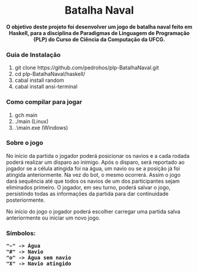 <h1 align="center"> Batalha Naval </h1>
<p align="center">
  <b>O objetivo deste projeto foi desenvolver um jogo de batalha naval feito em Haskell, para a disciplina de Paradigmas de Linguagem de Programação (PLP) do Curso de Ciência da Computação da UFCG.</b>
  
  <h3>Guia de Instalação</h3>
  <ol>
    <li>git clone https://github.com/pedrohos/plp-BatalhaNaval.git</li>
    <li>cd plp-BatalhaNaval/haskell/</li>
    <li>cabal install random</li>
    <li>cabal install ansi-terminal</li>
  </ol>
  
  <h3>Como compilar para jogar</h3>
  <ol>
    <li> gch main</li>
    <li> ./main (Linux)</li>
    <li> .\main.exe (Windows)</li>
  </ol>
  
  <h3>
    Sobre o jogo
  </h3>
    No início da partida o jogador poderá posicionar os navios e a cada rodada poderá realizar um disparo ao inimigo. Após o disparo, será reportado ao jogador se a célula atingida foi na água, um navio ou se a posição já foi atingida anteriormente. Na vez do bot, o mesmo ocorrerá. Assim o jogo dará sequência até que todos os navios de um dos participantes sejam eliminados primeiro.
O jogador, em seu turno, poderá salvar o jogo, persistindo todas as informações da partida para dar continuidade posteriormente.

No início do jogo o jogador poderá escolher carregar uma partida salva anteriormente ou iniciar um novo jogo.

  <h3>
    Símbolos:
  
    "~" -> Água 
    "#" -> Navio 
    "o" -> Água sem navio 
    "X" -> Navio atingido 
  </h3>
</p>
